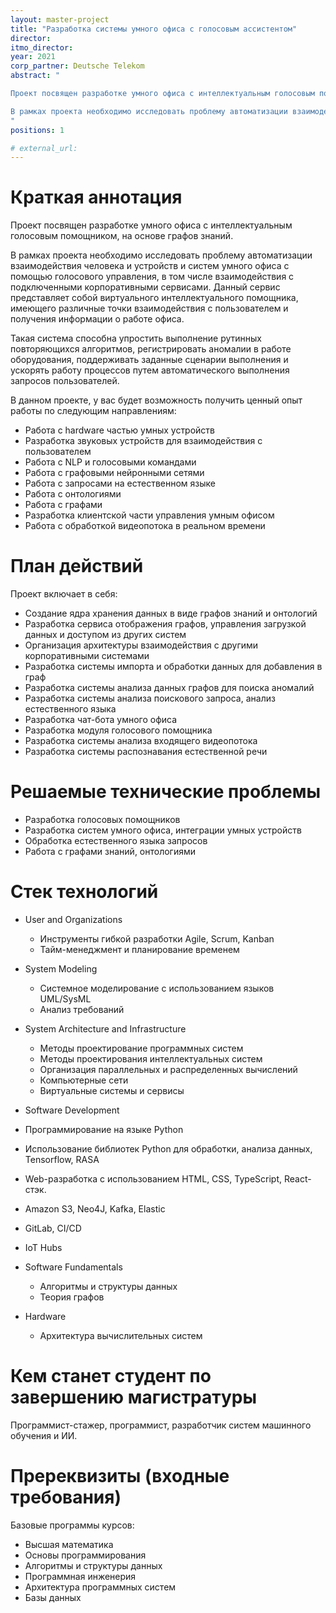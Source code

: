 ```yaml
---
layout: master-project
title: "Разработка системы умного офиса с голосовым ассистентом"
director: 
itmo_director: 
year: 2021
corp_partner: Deutsche Telekom
abstract: "

Проект посвящен разработке умного офиса с интеллектуальным голосовым помощником, на основе графов знаний.

В рамках проекта необходимо исследовать проблему автоматизации взаимодействия человека и устройств и систем умного офиса с помощью голосового управления, в том числе взаимодействия с подключенными корпоративными сервисами. Данный сервис представляет собой виртуального интеллектуального помощника, имеющего различные точки взаимодействия с пользователем и получения информации о работе офиса.
"
positions: 1

# external_url:
---
```



# Краткая аннотация
Проект посвящен разработке умного офиса с интеллектуальным голосовым помощником, на основе графов знаний.

В рамках проекта необходимо исследовать проблему автоматизации взаимодействия человека и устройств и систем умного офиса с помощью голосового управления, в том числе взаимодействия с подключенными корпоративными сервисами. Данный сервис представляет собой виртуального интеллектуального помощника, имеющего различные точки взаимодействия с пользователем и получения информации о работе офиса.

Такая система способна упростить выполнение рутинных повторяющихся алгоритмов, регистрировать аномалии в работе оборудования, поддерживать заданные сценарии выполнения и ускорять работу процессов путем автоматического выполнения запросов пользователей.

В данном проекте, у вас будет возможность получить ценный опыт работы по следующим направлениям:
- Работа с hardware частью умных устройств
- Разработка звуковых устройств для взаимодействия с пользователем
- Работа с NLP и голосовыми командами
- Работа с графовыми нейронными сетями
- Работа с запросами на естественном языке
- Работа с онтологиями
- Работа с графами
- Разработка клиентской части управления умным офисом
- Работа с обработкой видеопотока в реальном времени


# План действий

Проект включает в себя:
- Создание ядра хранения данных в виде графов знаний и онтологий
- Разработка сервиса отображения графов, управления загрузкой данных и доступом из других систем
- Организация архитектуры взаимодействия с другими корпоративными системами
- Разработка системы импорта и обработки данных для добавления в граф
- Разработка системы анализа данных графов для поиска аномалий
- Разработка системы анализа поискового запроса, анализ естественного языка
- Разработка чат-бота умного офиса
- Разработка модуля голосового помощника
- Разработка системы анализа входящего видеопотока
- Разработка системы распознавания естественной речи

# Решаемые технические проблемы

- Разработка голосовых помощников
- Разработка систем умного офиса, интеграции умных устройств
- Обработка естественного языка запросов
- Работа с графами знаний, онтологиями

# Стек технологий

- User and Organizations
   - Инструменты гибкой разработки Agile, Scrum, Kanban
   - Тайм-менеджмент и планирование временем

- System Modeling
   - Системное моделирование с использованием языков UML/SysML
   - Анализ требований

- System Architecture and Infrastructure
    - Методы проектирование программных систем
    - Методы проектирования интеллектуальных систем
    - Организация параллельных и распределенных вычислений
    - Компьютерные сети
    - Виртуальные системы и сервисы

- Software Development

- Программирование на языке Python
- Использование библиотек Python для обработки, анализа данных, Tensorflow, RASA
- Web-разработка с использованием HTML, CSS, TypeScript, React-стэк.
- Amazon S3, Neo4J, Kafka, Elastic
- GitLab, CI/CD
- IoT Hubs

- Software Fundamentals
    - Алгоритмы и структуры данных
    - Теория графов

- Hardware
    - Архитектура вычислительных систем

# Кем станет студент по завершению магистратуры

Программист-стажер, программист, разработчик систем машинного обучения и ИИ.

# Пререквизиты (входные требования)


Базовые программы курсов:
- Высшая математика
- Основы программирования
- Алгоритмы и структуры данных
- Программная инженерия
- Архитектура программных систем
- Базы данных

